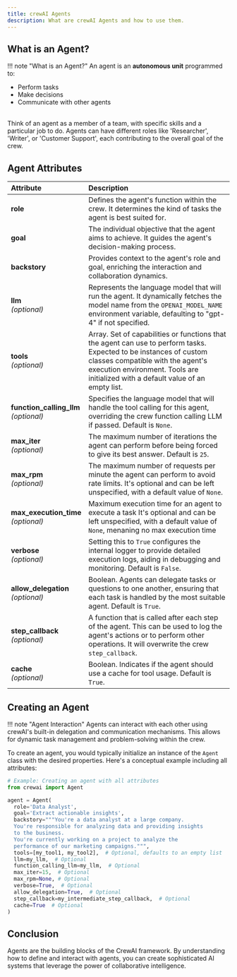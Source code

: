 ```yaml
---
title: crewAI Agents
description: What are crewAI Agents and how to use them.
---
```


## What is an Agent?
!!! note "What is an Agent?"
    An agent is an **autonomous unit** programmed to:
    <ul>
      <li class='leading-3'>Perform tasks</li>
      <li class='leading-3'>Make decisions</li>
      <li class='leading-3'>Communicate with other agents</li>
    </ul>
      <br/>
    Think of an agent as a member of a team, with specific skills and a particular job to do. Agents can have different roles like 'Researcher', 'Writer', or 'Customer Support', each contributing to the overall goal of the crew.

## Agent Attributes

| Attribute                  | Description                                                                                                                                                                                                                                    |
| :------------------------- | :--------------------------------------------------------------------------------------------------------------------------------------------------------------------------------------------------------------------------------------------- |
| **role**                   | Defines the agent's function within the crew. It determines the kind of tasks the agent is best suited for.                                                                                                                                    |
| **goal**                   | The individual objective that the agent aims to achieve. It guides the agent's decision-making process.                                                                                                                                        |
| **backstory**              | Provides context to the agent's role and goal, enriching the interaction and collaboration dynamics.                                                                                                                                           |
| **llm** <br> *(optional)*       | Represents the language model that will run the agent. It dynamically fetches the model name from the `OPENAI_MODEL_NAME` environment variable, defaulting to "gpt-4" if not specified.                                                         |
| **tools** <br> *(optional)*     | Array. Set of capabilities or functions that the agent can use to perform tasks. Expected to be instances of custom classes compatible with the agent's execution environment. Tools are initialized with a default value of an empty list.             |
| **function_calling_llm** <br>*(optional)* | Specifies the language model that will handle the tool calling for this agent, overriding the crew function calling LLM if passed. Default is `None`.                                                                                          |
| **max_iter** <br> *(optional)*  | The maximum number of iterations the agent can perform before being forced to give its best answer. Default is `25`.                                                                                                                           |
| **max_rpm** <br> *(optional)*   | The maximum number of requests per minute the agent can perform to avoid rate limits. It's optional and can be left unspecified, with a default value of `None`.                                                                               |
| **max_execution_time** <br> *(optional)*   | Maximum execution time for an agent to execute a task It's optional and can be left unspecified, with a default value of `None`, menaning no max execution time                                                                     |
| **verbose** <br> *(optional)*   | Setting this to `True` configures the internal logger to provide detailed execution logs, aiding in debugging and monitoring. Default is `False`.                                                                                              |
| **allow_delegation** <br> *(optional)* | Boolean. Agents can delegate tasks or questions to one another, ensuring that each task is handled by the most suitable agent. Default is `True`.                                                                                                       |
| **step_callback** <br> *(optional)* | A function that is called after each step of the agent. This can be used to log the agent's actions or to perform other operations. It will overwrite the crew `step_callback`.                                                               |
| **cache** <br> *(optional)*     | Boolean. Indicates if the agent should use a cache for tool usage. Default is `True`.                                                                                                                                                                  |

## Creating an Agent

!!! note "Agent Interaction"
    Agents can interact with each other using crewAI's built-in delegation and communication mechanisms. This allows for dynamic task management and problem-solving within the crew.

To create an agent, you would typically initialize an instance of the `Agent` class with the desired properties. Here's a conceptual example including all attributes:

```python
# Example: Creating an agent with all attributes
from crewai import Agent

agent = Agent(
  role='Data Analyst',
  goal='Extract actionable insights',
  backstory="""You're a data analyst at a large company.
  You're responsible for analyzing data and providing insights
  to the business.
  You're currently working on a project to analyze the
  performance of our marketing campaigns.""",
  tools=[my_tool1, my_tool2],  # Optional, defaults to an empty list
  llm=my_llm,  # Optional
  function_calling_llm=my_llm,  # Optional
  max_iter=15,  # Optional
  max_rpm=None, # Optional
  verbose=True,  # Optional
  allow_delegation=True,  # Optional
  step_callback=my_intermediate_step_callback,  # Optional
  cache=True  # Optional
)
```

## Conclusion
Agents are the building blocks of the CrewAI framework. By understanding how to define and interact with agents, you can create sophisticated AI systems that leverage the power of collaborative intelligence.